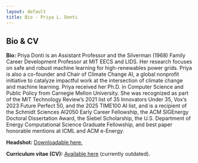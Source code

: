 ```yaml
---
layout: default
title: Bio - Priya L. Donti
---
```


## Bio & CV

**Bio:** Priya Donti is an Assistant Professor and the Silverman (1968) Family Career Development Professor at MIT EECS and LIDS. Her research focuses on safe and robust machine learning for high-renewables power grids. Priya is also a co-founder and Chair of Climate Change AI, a global nonprofit initiative to catalyze impactful work at the intersection of climate change and machine learning. Priya received her Ph.D. in Computer Science and Public Policy from Carnegie Mellon University. She was recognized as part of the MIT Technology Review’s 2021 list of 35 Innovators Under 35, Vox’s 2023 Future Perfect 50, and the 2025 TIME100 AI list, and is a recipient of the Schmidt Sciences AI2050 Early Career Fellowship, the ACM SIGEnergy Doctoral Dissertation Award, the Siebel Scholarship, the U.S. Department of Energy Computational Science Graduate Fellowship, and best paper honorable mentions at ICML and ACM e-Energy.
<!-- awards at ICML (honorable mention), ACM e-Energy (runner-up), PECI, the Duke Energy Data Analytics Symposium, and the NeurIPS workshop on AI for Social Good. -->

**Headshot:** <a href="/img/priyadonti.jpg" download>Downloadable here.</a>

**Curriculum vitae (CV):** <a href="/files/dontiCV.pdf">Available here</a> (currently outdated). 
